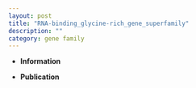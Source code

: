 ```yaml
---
layout: post
title: "RNA-binding_glycine-rich_gene_superfamily"
description: ""
category: gene family
---
```


* **Information**  

* **Publication**  


